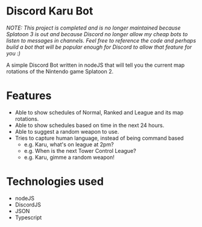 # Discord Karu Bot

*NOTE: This project is completed and is no longer maintained because Splatoon 3 is out and because Discord no longer allow my cheap bots to listen to messages in channels. Feel free to reference the code and perhaps build a bot that will be popular enough for Discord to allow that feature for you :)*

A simple Discord Bot written in nodeJS that will tell you the current map 
rotations of the Nintendo game Splatoon 2.

# Features
* Able to show schedules of Normal, Ranked and League and its map rotations.
* Able to show schedules based on time in the next 24 hours.
* Able to suggest a random weapon to use.
* Tries to capture human language, instead of being command based
    * e.g. Karu, what's on league at 2pm?
    * e.g. When is the next Tower Control League?
    * e.g. Karu, gimme a random weapon!

# Technologies used
* nodeJS
* DiscordJS
* JSON
* Typescript
